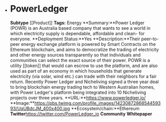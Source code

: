 - # PowerLedger
  **Subtype** [[Product]]
  **Tags:** Energy
  **Summary:**Power Ledger (POWR) is an Australia based company that wants to see a world in which electricity supply is dependable, affordable and clean- for everyone.
  **Deployment Status:**Yes
  **Description:**Their peer-to-peer energy exchange platform is powered by Smart Contracts on the Ethereum blockchain, and aims to democratize the trading of electricity and other energy sources transparently so that individuals and communities can select the exact source of their power. POWR is a utility [[token]] that would can escrow to use the platform, and are also used as part of an economy in which households that generate electricity (via solar, wind etc.) can trade with their neighbors for a fair return. Recently Power Ledger and Nicheliving signed a three year deal to bring blockchain energy trading tech to Western Australian homes, with Power Ledger's platform being integrated into 10 Nicheliving projects over three years.
  **URL:**https://www.powerledger.io/
  **Image:**https://pbs.twimg.com/profile_images/1423087286854459393/UqUBdcJM_400x400.jpg
  **Ecosystem/chain:**Ethereum
  **Twitter**https://twitter.com/PowerLedger_io
  **Community**
  **Whitepaper**
  